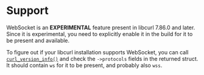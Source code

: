 # Support

WebSocket is an **EXPERIMENTAL** feature present in libcurl 7.86.0 and
later. Since it is experimental, you need to explicitly enable it in the build
for it to be present and available.

To figure out if your libcurl installation supports WebSocket, you can call
[`curl_version_info()`](../api.md) and check the `->protocols` fields in the
returned struct. It should contain `ws` for it to be present, and probably
also `wss`.
